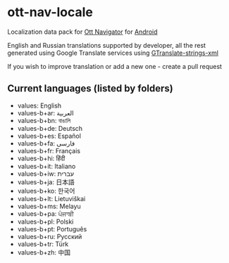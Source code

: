 # ott-nav-locale

Localization data pack for [Ott Navigator](https://ott-nav.com/) for [Android](https://play.google.com/store/apps/details?id=studio.scillarium.ottnavigator)

English and Russian translations supported by developer, all the rest generated using Google Translate services using [GTranslate-strings-xml](https://github.com/lintax/GTranslate-strings-xml)  

If you wish to improve translation or add a new one - create a pull request

## Current languages (listed by folders)

+ values: English
+ values-b+ar: العربية
+ values-b+bn: বাঙালি
+ values-b+de: Deutsch
+ values-b+es: Español
+ values-b+fa: فارسی
+ values-b+fr: Français
+ values-b+hi: हिंदी
+ values-b+it: Italiano
+ values-b+iw: עברית
+ values-b+ja: 日本語
+ values-b+ko: 한국어
+ values-b+lt: Lietuviškai
+ values-b+ms: Melayu
+ values-b+pa: ਪੰਜਾਬੀ
+ values-b+pl: Polski
+ values-b+pt: Português
+ values-b+ru: Русский
+ values-b+tr: Türk
+ values-b+zh: 中国
